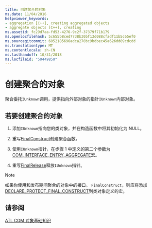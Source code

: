 ```yaml
---
title: 创建聚合的对象
ms.date: 11/04/2016
helpviewer_keywords:
- aggregation [C++], creating aggregated objects
- aggregate objects [C++], creating
ms.assetid: fc29d7aa-fd53-4276-9c2f-37379f71b179
ms.openlocfilehash: 5c655b8ced7738b30bf13d088cfadf11b5c65ef0
ms.sourcegitcommit: 6052185696adca270bc9bdbec45a626dd89cdcdd
ms.translationtype: MT
ms.contentlocale: zh-CN
ms.lasthandoff: 10/31/2018
ms.locfileid: "50449850"
---
```

# <a name="creating-an-aggregated-object"></a>创建聚合的对象

聚合委托`IUnknown`调用，提供指向外部对象的指针`IUnknown`内部对象。

## <a name="to-create-an-aggregated-object"></a>若要创建聚合的对象

1. 添加`IUnknown`指向您的类对象，并在构造函数中将其初始化为 NULL。

1. 重写[FinalConstruct](../atl/reference/ccomobjectrootex-class.md#finalconstruct)创建聚合函数。

1. 使用`IUnknown`指针，在步骤 1 中定义的第二个参数为[COM_INTERFACE_ENTRY_AGGREGATE](reference/com-interface-entry-macros.md#com_interface_entry_aggregate)宏。

1. 重写[FinalRelease](../atl/reference/ccomobjectrootex-class.md#finalrelease)释放`IUnknown`指针。

> [!NOTE]
> 如果你使用和发布期间聚合的对象中的接口。 `FinalConstruct`，则应将添加[DECLARE_PROTECT_FINAL_CONSTRUCT](reference/aggregation-and-class-factory-macros.md#declare_protect_final_construct)到类对象定义的宏。

## <a name="see-also"></a>请参阅

[ATL COM 对象基础知识](../atl/fundamentals-of-atl-com-objects.md)

